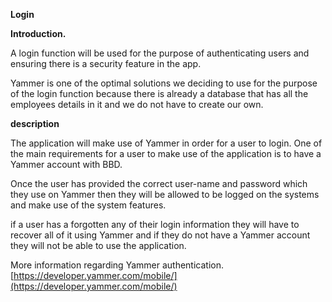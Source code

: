 **Login**

**Introduction.**

A login function will be used for the purpose of authenticating users and ensuring there is a security feature in the app.

Yammer is one of the optimal solutions we deciding to use for the purpose of the login function because there is already a database that has all the employees details in it and we do not have to create our own.

**description**

The application will make use of Yammer in order for a user to login.
One of the main requirements for a user to make use of the application is to have a Yammer account with BBD.

Once the user has provided the correct user-name and password which they use on Yammer then they will be allowed to be logged on the systems and make use of the system features.

if a user has a forgotten any of their login information they will have to recover all of it using Yammer and if they do not have a Yammer account they will not be able to use the application.

More information regarding Yammer authentication.
[https://developer.yammer.com/mobile/](https://developer.yammer.com/mobile/)





